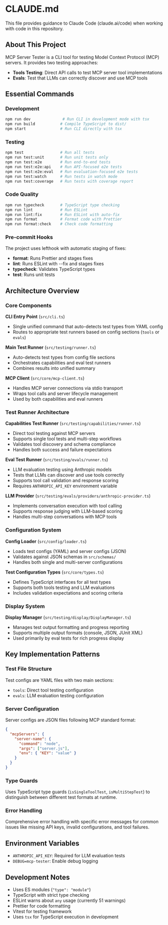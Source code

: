 # CLAUDE.md

This file provides guidance to Claude Code (claude.ai/code) when working with code in this repository.

## About This Project

MCP Server Tester is a CLI tool for testing Model Context Protocol (MCP) servers. It provides two testing approaches:

- **Tools Testing**: Direct API calls to test MCP server tool implementations
- **Evals**: Test that LLMs can correctly discover and use MCP tools

## Essential Commands

### Development

```bash
npm run dev              # Run CLI in development mode with tsx
npm run build           # Compile TypeScript to dist/
npm start               # Run CLI directly with tsx
```

### Testing

```bash
npm test                # Run all tests
npm run test:unit       # Run unit tests only
npm run test:e2e        # Run end-to-end tests
npm run test:e2e:api    # Run API-focused e2e tests
npm run test:e2e:eval   # Run evaluation-focused e2e tests
npm run test:watch      # Run tests in watch mode
npm run test:coverage   # Run tests with coverage report
```

### Code Quality

```bash
npm run typecheck       # TypeScript type checking
npm run lint            # Run ESLint
npm run lint:fix        # Run ESLint with auto-fix
npm run format          # Format code with Prettier
npm run format:check    # Check code formatting
```

### Pre-commit Hooks

The project uses lefthook with automatic staging of fixes:

- **format**: Runs Prettier and stages fixes
- **lint**: Runs ESLint with --fix and stages fixes
- **typecheck**: Validates TypeScript types
- **test**: Runs unit tests

## Architecture Overview

### Core Components

**CLI Entry Point** (`src/cli.ts`)

- Single unified command that auto-detects test types from YAML config
- Routes to appropriate test runners based on config sections (`tools` or `evals`)

**Main Test Runner** (`src/testing/runner.ts`)

- Auto-detects test types from config file sections
- Orchestrates capabilities and eval test runners
- Combines results into unified summary

**MCP Client** (`src/core/mcp-client.ts`)

- Handles MCP server connections via stdio transport
- Wraps tool calls and server lifecycle management
- Used by both capabilities and eval runners

### Test Runner Architecture

**Capabilities Test Runner** (`src/testing/capabilities/runner.ts`)

- Direct tool testing against MCP servers
- Supports single tool tests and multi-step workflows
- Validates tool discovery and schema compliance
- Handles both success and failure expectations

**Eval Test Runner** (`src/testing/evals/runner.ts`)

- LLM evaluation testing using Anthropic models
- Tests that LLMs can discover and use tools correctly
- Supports tool call validation and response scoring
- Requires `ANTHROPIC_API_KEY` environment variable

**LLM Provider** (`src/testing/evals/providers/anthropic-provider.ts`)

- Implements conversation execution with tool calling
- Supports response judging with LLM-based scoring
- Handles multi-step conversations with MCP tools

### Configuration System

**Config Loader** (`src/config/loader.ts`)

- Loads test configs (YAML) and server configs (JSON)
- Validates against JSON schemas in `src/schemas/`
- Handles both single and multi-server configurations

**Test Configuration Types** (`src/core/types.ts`)

- Defines TypeScript interfaces for all test types
- Supports both tools testing and LLM evaluations
- Includes validation expectations and scoring criteria

### Display System

**Display Manager** (`src/testing/display/DisplayManager.ts`)

- Manages test output formatting and progress reporting
- Supports multiple output formats (console, JSON, JUnit XML)
- Used primarily by eval tests for rich progress display

## Key Implementation Patterns

### Test File Structure

Test configs are YAML files with two main sections:

- `tools`: Direct tool testing configuration
- `evals`: LLM evaluation testing configuration

### Server Configuration

Server configs are JSON files following MCP standard format:

```json
{
  "mcpServers": {
    "server-name": {
      "command": "node",
      "args": ["server.js"],
      "env": { "KEY": "value" }
    }
  }
}
```

### Type Guards

Uses TypeScript type guards (`isSingleToolTest`, `isMultiStepTest`) to distinguish between different test formats at runtime.

### Error Handling

Comprehensive error handling with specific error messages for common issues like missing API keys, invalid configurations, and tool failures.

## Environment Variables

- `ANTHROPIC_API_KEY`: Required for LLM evaluation tests
- `DEBUG=mcp-tester`: Enable debug logging

## Development Notes

- Uses ES modules (`"type": "module"`)
- TypeScript with strict type checking
- ESLint warns about `any` usage (currently 51 warnings)
- Prettier for code formatting
- Vitest for testing framework
- Uses `tsx` for TypeScript execution in development
